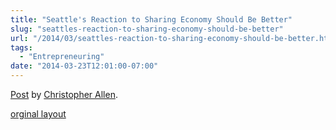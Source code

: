 ```yaml
---
title: "Seattle's Reaction to Sharing Economy Should Be Better"
slug: "seattles-reaction-to-sharing-economy-should-be-better"
url: "/2014/03/seattles-reaction-to-sharing-economy-should-be-better.html"
tags:
  - "Entrepreneuring"
date: "2014-03-23T12:01:00-07:00"
---
```

<div id="fb-root"></div> <script id="facebook-jssdk" src="//connect.facebook.net/en_US/all.js#xfbml=1"></script>
<div class="fb-post" data-href="https://www.facebook.com/ChristopherRayAllen/posts/10152306752635540" data-width="600"><div class="fb-xfbml-parse-ignore"><a href="https://www.facebook.com/ChristopherRayAllen/posts/10152306752635540">Post</a> by <a href="https://www.facebook.com/ChristopherRayAllen">Christopher Allen</a>.</div></div>
<p class="previous"><a href="/previous/2014/03/seattles-reaction-to-sharing-economy-should-be-better.html" rel="syndication">orginal layout</a></p>
